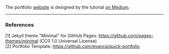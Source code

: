 The portfolio [website](shivangikhare5.github.io) is designed by the tutorial [on Medium](https://medium.com/@evanca/set-up-your-portfolio-website-in-less-than-10-minutes-with-github-pages-d0efa8ff56fd).
___

### References

[1] Jekyll theme "Minimal" for GitHub Pages: https://github.com/pages-themes/minimal (CC0 1.0 Universal License) <br>
[2] Portfolio Template: https://github.com/evanca/quick-portfolio 
